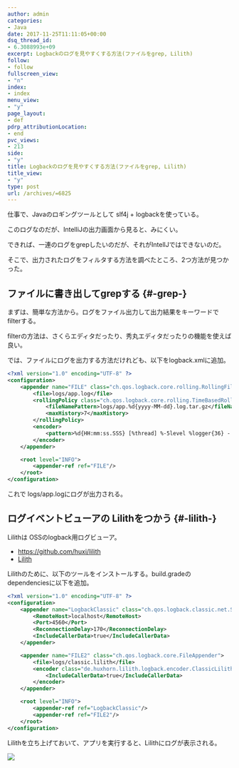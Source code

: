 ```yaml
---
author: admin
categories:
- Java
date: 2017-11-25T11:11:05+00:00
dsq_thread_id:
- 6.3088993e+09
excerpt: Logbackのログを見やすくする方法(ファイルをgrep, Lilith)
follow:
- follow
fullscreen_view:
- "n"
index:
- index
menu_view:
- "y"
page_layout:
- def
pdrp_attributionLocation:
- end
pvc_views:
- 213
side:
- "y"
title: Logbackのログを見やすくする方法(ファイルをgrep, Lilith)
title_view:
- "y"
type: post
url: /archives/=6825
---
```


仕事で、Javaのロギングツールとして slf4j + logbackを使っている。

このログなのだが、IntelliJの出力画面から見ると、みにくい。
  
できれば、一連のログをgrepしたいのだが、それがIntellJではできないのだ。

そこで、出力されたログをフィルタする方法を調べたところ、2つ方法が見つかった。

## ファイルに書き出してgrepする {#-grep-}

まずは、簡単な方法から。ログをファイル出力して出力結果をキーワードでfilterする。
  
filterの方法は、さくらエディタだったり、秀丸エディタだったりの機能を使えば良い。

では、ファイルにログを出力する方法だけれども、以下をlogback.xmlに追加。

```xml
<?xml version="1.0" encoding="UTF-8" ?>
<configuration>
    <appender name="FILE" class="ch.qos.logback.core.rolling.RollingFileAppender">
        <file>logs/app.log</file>
        <rollingPolicy class="ch.qos.logback.core.rolling.TimeBasedRollingPolicy">
            <fileNamePattern>logs/app.%d{yyyy-MM-dd}.log.tar.gz</fileNamePattern>
            <maxHistory>7</maxHistory>
        </rollingPolicy>
        <encoder>
            <pattern>%d{HH:mm:ss.SSS} [%thread] %-5level %logger{36} - %msg%n</pattern>
        </encoder>
    </appender>

    <root level="INFO">
        <appender-ref ref="FILE"/>
    </root>
</configuration>
```

これで logs/app.logにログが出力される。

## ログイベントビューアの Lilithをつかう {#-lilith-}

Lilithは OSSのlogback用ログビューア。

  * <https://github.com/huxi/lilith>
  * [Lilith][1]

Lilithのために、以下のツールをインストールする。build.gradeのdependenciesに以下を追加。

```xml
<?xml version="1.0" encoding="UTF-8" ?>
<configuration>
    <appender name="LogbackClassic" class="ch.qos.logback.classic.net.SocketAppender">
        <RemoteHost>localhost</RemoteHost>
        <Port>4560</Port>
        <ReconnectionDelay>170</ReconnectionDelay>
        <IncludeCallerData>true</IncludeCallerData>
    </appender>

    <appender name="FILE2" class="ch.qos.logback.core.FileAppender">
        <file>logs/classic.lilith</file>
        <encoder class="de.huxhorn.lilith.logback.encoder.ClassicLilithEncoder">
            <IncludeCallerData>true</IncludeCallerData>
        </encoder>
    </appender>

    <root level="INFO">
        <appender-ref ref="LogbackClassic"/>
        <appender-ref ref="FILE2"/>
    </root>
</configuration>
```

Lilithを立ち上げておいて、アプリを実行すると、Lilithにログが表示される。
  
![][2]

 [1]: http://lilith.huxhorn.de/
 [2]: https://lh3.googleusercontent.com/6mpoRdnNUq0xJfsU7uCtGjAard1ik32fUpdJxtoz33_Yt3zptd5aPZqRlWbUdVQI6ZEFyLYUnFdk8l8wCAJSonR-tBpuv62IIMNQ6mzaOuwP2l3spznfAx6hkibbwlDXZBseK7G8cKTfcHUZZJawNCqtpKM-Oh1nuHlUCg_Tw5Zbsv84H1sDhxedz0JTyYShDtKpm8gPJ2jnmw7oudy10D6ki8GR53ncleszcgrDUhRt7Nk3SACH419TO66fVdYyey2nBWI8qJ204jEKeEs2jc9kjtQKQc8wggbjVCc-j9YlO-wZIhLuFUH-UHzvPNHMIzL9Xd2iQoSuoiQvNoj2H-4yysHH5afQ1w6fUST3se2IyIjkQRoA3pXSHAmY6xJ8qrUvzA7NuiqrR1UtxnQ05rj0MLxcff0_MBQt57pcElJkihaI844AzjAxhi-w8DjTGi088yXFSLrEhcwyBVvVTfJbCXUl15BRmsXTSMbGuSbC6Tajuml2wrKH4gw3VCUF6NzUaO-c5jxMZLTIieAvV48A2pE9ON2Qn3VoyKwFwYepUw4Cc7io0AME9MRmwOCQEIs83GY17RJLYVCXeDaMhYkd-86L4-mC6ump6F_MIg=w687-h427-no
